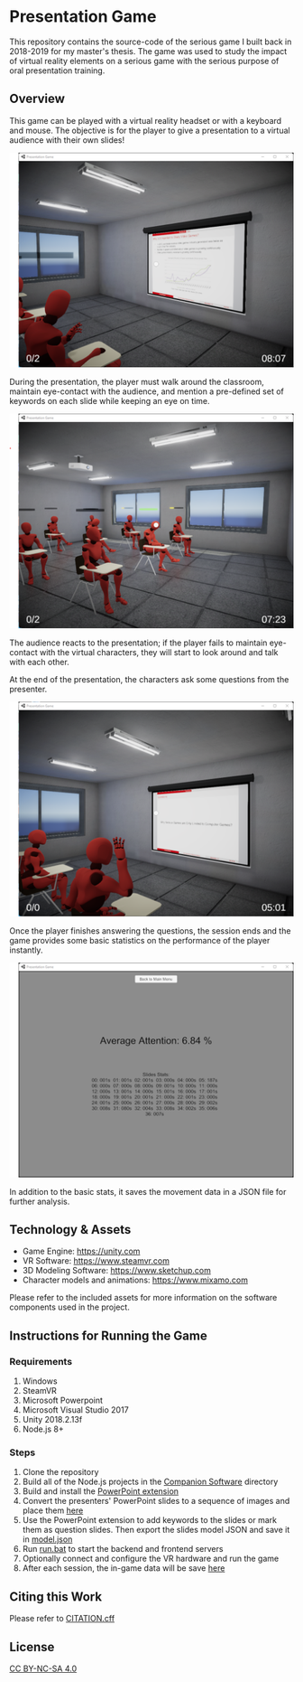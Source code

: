 # Presentation Game

This repository contains the source-code of the serious game I built back in 
2018-2019 for my master's thesis. The game was used to study the impact of 
virtual reality elements on a serious game with the serious purpose of oral 
presentation training.

## Overview

This game can be played with a virtual reality headset or with a keyboard and 
mouse. The objective is for the player to give a presentation to a virtual 
audience with their own slides!

![Slide](/docs/Slide.png?raw=true)

During the presentation, the player must walk around the classroom, maintain 
eye-contact with the audience, and mention a pre-defined set of keywords on 
each slide while keeping an eye on time.

![Audience](/docs/Audience.png?raw=true)

The audience reacts to the presentation; if the player fails to maintain 
eye-contact with the virtual characters, they will start to look around and 
talk with each other.

At the end of the presentation, the characters ask some questions from the 
presenter.

![Question](/docs/Question.png?raw=true)

Once the player finishes answering the questions, the session ends and the game 
provides some basic statistics on the performance of the player instantly.

![Performance Results](/docs/Performance%20Results.png?raw=true)

In addition to the basic stats, it saves the movement data in a JSON file for 
further analysis.

## Technology & Assets

* Game Engine: https://unity.com
* VR Software: https://www.steamvr.com
* 3D Modeling Software: https://www.sketchup.com
* Character models and animations: https://www.mixamo.com

Please refer to the included assets for more information on the software 
components used in the project.

## Instructions for Running the Game

### Requirements

1. Windows
2. SteamVR
3. Microsoft Powerpoint
4. Microsoft Visual Studio 2017
5. Unity 2018.2.13f
6. Node.js 8+

### Steps

1. Clone the repository
2. Build all of the Node.js projects in the [Companion Software](/Companion%20Software/) directory
3. Build and install the [PowerPoint extension](/Companion%20Software/vsto-presentation-game-powerpoint-addin/)
4. Convert the presenters' PowerPoint slides to a sequence of images and place them [here](/Companion%20Software/node-presentation-game-backend/slides/)
5. Use the PowerPoint extension to add keywords to the slides or mark them as 
   question slides. Then export the slides model JSON and save it in [model.json](/Companion%20Software/node-presentation-game-backend/slides/model.json)
6. Run [run.bat](/Companion%20Software/node-presentation-game-servers-runner/run.bat)
   to start the backend and frontend servers
8. Optionally connect and configure the VR hardware and run the game
9. After each session, the in-game data will be save [here](/Companion%20Software/node-presentation-game-backend/data)

## Citing this Work

Please refer to [CITATION.cff](/CITATION.cff)

## License

[CC BY-NC-SA 4.0](https://creativecommons.org/licenses/by-nc-sa/4.0)
